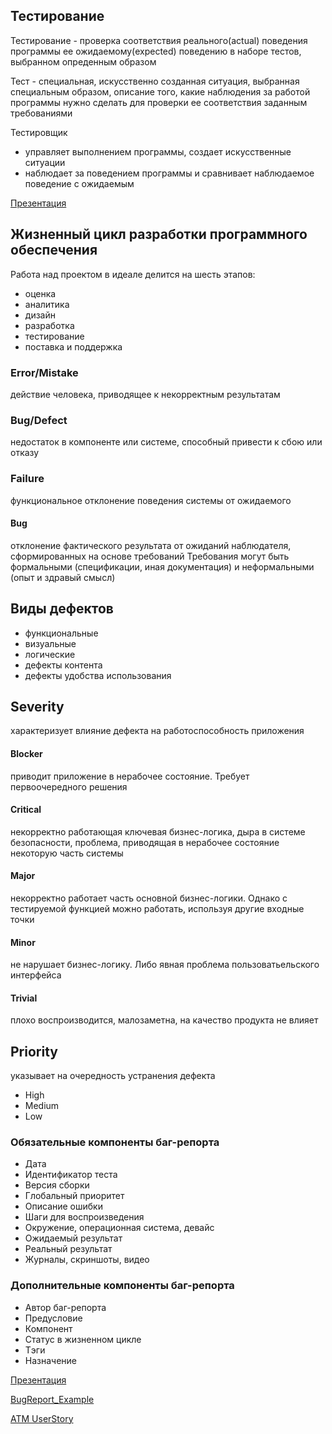 ## Тестирование

Тестирование - проверка соответствия реального(actual) поведения программы ее ожидаемому(expected) поведению в наборе тестов, выбранном опреденным образом

Тест - специальная, искусственно созданная ситуация, выбранная специальным образом, описание того, какие наблюдения за работой программы нужно сделать для проверки ее соответствия заданным требованиями

Тестировщик
- управляет выполнением программы, создает искусственные ситуации
- наблюдает за поведением программы и сравнивает наблюдаемое поведение с ожидаемым

[Презентация](https://docs.google.com/presentation/d/1vZgvEfjYBqJTFV6Zr06jtghxOfsxOaWT/edit?usp=share_link&ouid=100462493827587974016&rtpof=true&sd=true)

## Жизненный цикл разработки программного обеспечения

Работа над проектом в идеале делится на шесть этапов:

- оценка
- аналитика
- дизайн
- разработка
- тестирование
- поставка и поддержка

### Error/Mistake
действие человека, приводящее к некорректным результатам

### Bug/Defect
недостаток в компоненте или системе, способный привести к сбою или отказу

### Failure
функциональное отклонение поведения системы от ожидаемого

#### Bug
отклонение фактического результата от ожиданий наблюдателя, сформированных на основе требований
Требования могут быть формальными (спецификации, иная документация) и неформальными (опыт и здравый смысл)

## Виды дефектов

- функциональные
- визуальные
- логические
- дефекты контента
- дефекты удобства использования

## Severity
характеризует влияние дефекта на работоспособность приложения

#### Blocker
приводит приложение в нерабочее состояние. Требует первоочередного решения
#### Critical
некорректно работающая ключевая бизнес-логика, дыра в системе безопасности, проблема, приводящая в нерабочее состояние некоторую часть системы
#### Major
некорректно работает часть основной бизнес-логики. Однако с тестируемой функцией можно работать, используя другие входные точки
#### Minor
не нарушает бизнес-логику. Либо явная проблема пользоватьельского интерфейса
#### Trivial
плохо воспроизводится, малозаметна, на качество продукта не влияет

## Priority
указывает на очередность устранения дефекта

- High
- Medium
- Low

### Обязательные компоненты баг-репорта

- Дата
- Идентификатор теста
- Версия сборки
- Глобальный приоритет
- Описание ошибки
- Шаги для воспроизведения
- Окружение, операционная система, девайс
- Ожидаемый результат
- Реальный результат
- Журналы, скриншоты, видео

### Дополнительные компоненты баг-репорта

- Автор баг-репорта
- Предусловие
- Компонент
- Статус в жизненном цикле
- Tэги
- Назначение

[Презентация](https://docs.google.com/presentation/d/1aoBDFPIDlOz7xatsDyPVlE05K_tGMoPy/edit?usp=share_link&ouid=100462493827587974016&rtpof=true&sd=true)

[BugReport_Example](https://docs.google.com/spreadsheets/d/19qsKYNiicjieQoaGy-6hig30ZaqTyNGGTnekc7_t06w/edit?usp=share_link)

[ATM UserStory](https://drive.google.com/file/d/1HWHyNBpTuxfPn1tGGt3e_Hb-dIwRy3wa/view?usp=share_link)

